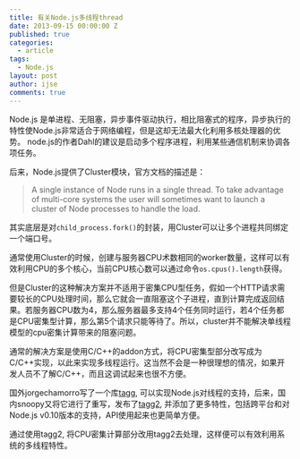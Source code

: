 ```yaml
---
title: 有关Node.js多线程thread
date: 2013-09-15 00:00:00 Z
published: true
categories:
  - article
tags:
  - Node.js
layout: post
author: ijse
comments: true
---
```


Node.js 是单进程、无阻塞，异步事件驱动执行，相比阻塞式的程序，异步执行的特性使Node.js非常适合于网络编程，但是这却无法最大化利用多核处理器的优势。 node.js的作者Dahl的建议是启动多个程序进程，利用某些通信机制来协调各项任务。

后来，Node.js提供了Cluster模块，官方文档的描述是：
<!-- more -->

> A single instance of Node runs in a single thread. To take advantage of multi-core systems the user will sometimes want to launch a cluster of Node processes to handle the load.

其实底层是对`child_process.fork()`的封装，用Cluster可以让多个进程共同绑定一个端口号。

通常使用Cluster的时候，创建与服务器CPU术数相同的worker数量，这样可以有效利用CPU的多个核心，当前CPU核心数可以通过命令`os.cpus().length`获得。

但是Cluster的这种解决方案并不适用于密集CPU型任务，假如一个HTTP请求需要较长的CPU处理时间，那么它就会一直阻塞这个子进程，直到计算完成返回结果。若服务器CPU数为4，那么服务器最多支持4个任务同时运行，若4个任务都是CPU密集型计算，那么第5个请求只能等待了。所以，cluster并不能解决单线程模型的cpu密集计算带来的阻塞问题。

通常的解决方案是使用C/C++的addon方式，将CPU密集型部分改写成为C/C++实现，以此来实现多线程运行。这当然不会是一种很理想的情况，如果开发人员不了解C/C++，而且这调试起来也很不方便。

国外jorgechamorro写了一个库[tagg](https://github.com/xk/node-threads-a-gogo), 可以实现Node.js对线程的支持，后来，国内snoopy又将它进行了重写，发布了[tagg2](https://github.com/DoubleSpout/node-threads-a-gogo2), 并添加了更多特性，包括跨平台和对Node.js v0.10版本的支持，API使用起来也更简单方便。

通过使用tagg2, 将CPU密集计算部分改用tagg2去处理，这样便可以有效利用系统的多线程特性。
